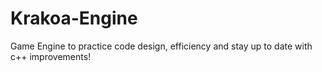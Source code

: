 # Krakoa-Engine
Game Engine to practice code design, efficiency and stay up to date with c++ improvements! 
